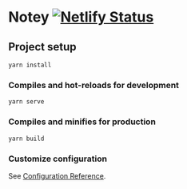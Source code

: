 # Notey [![Netlify Status](https://api.netlify.com/api/v1/badges/c8a086ad-defd-45f0-975c-caebc9d27dee/deploy-status)](https://app.netlify.com/sites/noteysmudger/deploys)

## Project setup

```
yarn install
```

### Compiles and hot-reloads for development

```
yarn serve
```

### Compiles and minifies for production

```
yarn build
```

### Customize configuration

See [Configuration Reference](https://cli.vuejs.org/config/).
